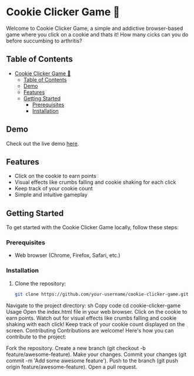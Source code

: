 # Cookie Clicker Game 🍪

Welcome to Cookie Clicker Game, a simple and addictive browser-based game where you click on a cookie and thats it! How many cicks can you do before succumbing to arthritis?

## Table of Contents
- [Cookie Clicker Game 🍪](#cookie-clicker-game-)
  - [Table of Contents](#table-of-contents)
  - [Demo](#demo)
  - [Features](#features)
  - [Getting Started](#getting-started)
    - [Prerequisites](#prerequisites)
    - [Installation](#installation)

## Demo

Check out the live demo [here](https://notanotheraveragejoe.github.io/JavaScript-cookie-clicker-tutorial-/).

## Features
- Click on the cookie to earn points
- Visual effects like crumbs falling and cookie shaking for each click
- Keep track of your cookie count
- Simple and intuitive gameplay

## Getting Started
To get started with the Cookie Clicker Game locally, follow these steps:

### Prerequisites
- Web browser (Chrome, Firefox, Safari, etc.)

### Installation
1. Clone the repository:
   ```sh
   git clone https://github.com/your-username/cookie-clicker-game.git
Navigate to the project directory:
sh
Copy code
cd cookie-clicker-game
Usage
Open the index.html file in your web browser.
Click on the cookie to earn points.
Watch out for visual effects like crumbs falling and cookie shaking with each click!
Keep track of your cookie count displayed on the screen.
Contributing
Contributions are welcome! Here's how you can contribute to the project:

Fork the repository.
Create a new branch (git checkout -b feature/awesome-feature).
Make your changes.
Commit your changes (git commit -m 'Add some awesome feature').
Push to the branch (git push origin feature/awesome-feature).
Open a pull request.